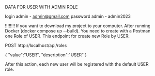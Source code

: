 
DATA FOR  USER WITH ADMIN ROLE

login admin - admin@gmail.com
password admin - admin2023


!!!!!!!!
If you want to download my project to your computer.
After running Docker (docker compose up --build). You need to create with a Postman one Role of USER.
This endpoint  for create new Role by USER.

POST
http://localhost/api/roles

{
"value":"USER",
"description":"USER"
}

After this action, each new user will be registered with the default USER role.